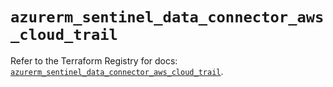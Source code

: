 # `azurerm_sentinel_data_connector_aws_cloud_trail`

Refer to the Terraform Registry for docs: [`azurerm_sentinel_data_connector_aws_cloud_trail`](https://registry.terraform.io/providers/hashicorp/azurerm/3.93.0/docs/resources/sentinel_data_connector_aws_cloud_trail).
